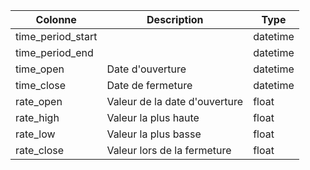 



| Colonne            | Description                   | Type     |  
|--------------------|-------------------------------|----------|
| time_period_start  |                               | datetime |
| time_period_end    |                               | datetime |
| time_open          | Date d'ouverture              | datetime |
| time_close         | Date de fermeture             | datetime |
| rate_open          | Valeur de la date d'ouverture | float    |
| rate_high          | Valeur la plus haute          | float    |
| rate_low           | Valeur la plus basse          | float    |
| rate_close         | Valeur lors de la fermeture   | float    |
